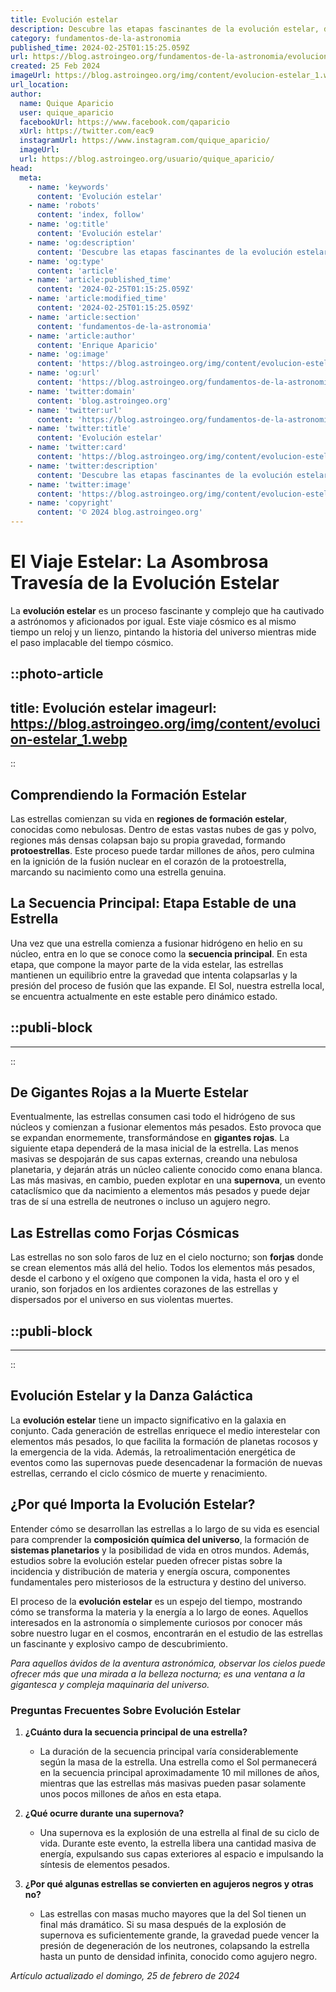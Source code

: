 ```yaml
---
title: Evolución estelar
description: Descubre las etapas fascinantes de la evolución estelar, desde nebulosas hasta supernovas, y el ciclo cósmico de las estrellas.
category: fundamentos-de-la-astronomia
published_time: 2024-02-25T01:15:25.059Z
url: https://blog.astroingeo.org/fundamentos-de-la-astronomia/evolucion-estelar
created: 25 Feb 2024
imageUrl: https://blog.astroingeo.org/img/content/evolucion-estelar_1.webp
url_location:
author:
  name: Quique Aparicio
  user: quique_aparicio
  facebookUrl: https://www.facebook.com/qaparicio
  xUrl: https://twitter.com/eac9
  instagramUrl: https://www.instagram.com/quique_aparicio/
  imageUrl: 
  url: https://blog.astroingeo.org/usuario/quique_aparicio/
head:
  meta:
    - name: 'keywords'
      content: 'Evolución estelar'
    - name: 'robots'
      content: 'index, follow'
    - name: 'og:title'
      content: 'Evolución estelar'
    - name: 'og:description'
      content: 'Descubre las etapas fascinantes de la evolución estelar, desde nebulosas hasta supernovas, y el ciclo cósmico de las estrellas.'
    - name: 'og:type'
      content: 'article'
    - name: 'article:published_time'
      content: '2024-02-25T01:15:25.059Z'
    - name: 'article:modified_time'
      content: '2024-02-25T01:15:25.059Z'
    - name: 'article:section'
      content: 'fundamentos-de-la-astronomia'
    - name: 'article:author'
      content: 'Enrique Aparicio'
    - name: 'og:image'
      content: 'https://blog.astroingeo.org/img/content/evolucion-estelar_1.webp'
    - name: 'og:url'
      content: 'https://blog.astroingeo.org/fundamentos-de-la-astronomia/evolucion-estelar'
    - name: 'twitter:domain'
      content: 'blog.astroingeo.org'
    - name: 'twitter:url'
      content: 'https://blog.astroingeo.org/fundamentos-de-la-astronomia/evolucion-estelar'
    - name: 'twitter:title'
      content: 'Evolución estelar'
    - name: 'twitter:card'
      content: 'https://blog.astroingeo.org/img/content/evolucion-estelar_1.webp'
    - name: 'twitter:description'
      content: 'Descubre las etapas fascinantes de la evolución estelar, desde nebulosas hasta supernovas, y el ciclo cósmico de las estrellas.'
    - name: 'twitter:image'
      content: 'https://blog.astroingeo.org/img/content/evolucion-estelar_1.webp'
    - name: 'copyright'
      content: '© 2024 blog.astroingeo.org'
---
```

# El Viaje Estelar: La Asombrosa Travesía de la Evolución Estelar

La **evolución estelar** es un proceso fascinante y complejo que ha cautivado a astrónomos y aficionados por igual. Este viaje cósmico es al mismo tiempo un reloj y un lienzo, pintando la historia del universo mientras mide el paso implacable del tiempo cósmico.


::photo-article
---
title: Evolución estelar
imageurl: https://blog.astroingeo.org/img/content/evolucion-estelar_1.webp
---
::


## Comprendiendo la Formación Estelar

Las estrellas comienzan su vida en **regiones de formación estelar**, conocidas como nebulosas. Dentro de estas vastas nubes de gas y polvo, regiones más densas colapsan bajo su propia gravedad, formando **protoestrellas**. Este proceso puede tardar millones de años, pero culmina en la ignición de la fusión nuclear en el corazón de la protoestrella, marcando su nacimiento como una estrella genuina.

## La Secuencia Principal: Etapa Estable de una Estrella

Una vez que una estrella comienza a fusionar hidrógeno en helio en su núcleo, entra en lo que se conoce como la **secuencia principal**. En esta etapa, que compone la mayor parte de la vida estelar, las estrellas mantienen un equilibrio entre la gravedad que intenta colapsarlas y la presión del proceso de fusión que las expande. El Sol, nuestra estrella local, se encuentra actualmente en este estable pero dinámico estado.


  ::publi-block
  ---
  ---
  ::
  
  
## De Gigantes Rojas a la Muerte Estelar

Eventualmente, las estrellas consumen casi todo el hidrógeno de sus núcleos y comienzan a fusionar elementos más pesados. Esto provoca que se expandan enormemente, transformándose en **gigantes rojas**. La siguiente etapa dependerá de la masa inicial de la estrella. Las menos masivas se despojarán de sus capas externas, creando una nebulosa planetaria, y dejarán atrás un núcleo caliente conocido como enana blanca. Las más masivas, en cambio, pueden explotar en una **supernova**, un evento cataclísmico que da nacimiento a elementos más pesados y puede dejar tras de sí una estrella de neutrones o incluso un agujero negro.

## Las Estrellas como Forjas Cósmicas

Las estrellas no son solo faros de luz en el cielo nocturno; son **forjas** donde se crean elementos más allá del helio. Todos los elementos más pesados, desde el carbono y el oxígeno que componen la vida, hasta el oro y el uranio, son forjados en los ardientes corazones de las estrellas y dispersados por el universo en sus violentas muertes.


  ::publi-block
  ---
  ---
  ::
  
  
## Evolución Estelar y la Danza Galáctica

La **evolución estelar** tiene un impacto significativo en la galaxia en conjunto. Cada generación de estrellas enriquece el medio interestelar con elementos más pesados, lo que facilita la formación de planetas rocosos y la emergencia de la vida. Además, la retroalimentación energética de eventos como las supernovas puede desencadenar la formación de nuevas estrellas, cerrando el ciclo cósmico de muerte y renacimiento.

## ¿Por qué Importa la Evolución Estelar?

Entender cómo se desarrollan las estrellas a lo largo de su vida es esencial para comprender la **composición química del universo**, la formación de **sistemas planetarios** y la posibilidad de vida en otros mundos. Además, estudios sobre la evolución estelar pueden ofrecer pistas sobre la incidencia y distribución de materia y energía oscura, componentes fundamentales pero misteriosos de la estructura y destino del universo.

El proceso de la **evolución estelar** es un espejo del tiempo, mostrando cómo se transforma la materia y la energía a lo largo de eones. Aquellos interesados en la astronomía o simplemente curiosos por conocer más sobre nuestro lugar en el cosmos, encontrarán en el estudio de las estrellas un fascinante y explosivo campo de descubrimiento. 

*Para aquellos ávidos de la aventura astronómica, observar los cielos puede ofrecer más que una mirada a la belleza nocturna; es una ventana a la gigantesca y compleja maquinaria del universo.*

### Preguntas Frecuentes Sobre Evolución Estelar

1. **¿Cuánto dura la secuencia principal de una estrella?**
   - La duración de la secuencia principal varía considerablemente según la masa de la estrella. Una estrella como el Sol permanecerá en la secuencia principal aproximadamente 10 mil millones de años, mientras que las estrellas más masivas pueden pasar solamente unos pocos millones de años en esta etapa.

2. **¿Qué ocurre durante una supernova?**
   - Una supernova es la explosión de una estrella al final de su ciclo de vida. Durante este evento, la estrella libera una cantidad masiva de energía, expulsando sus capas exteriores al espacio e impulsando la síntesis de elementos pesados.

3. **¿Por qué algunas estrellas se convierten en agujeros negros y otras no?**
   - Las estrellas con masas mucho mayores que la del Sol tienen un final más dramático. Si su masa después de la explosión de supernova es suficientemente grande, la gravedad puede vencer la presión de degeneración de los neutrones, colapsando la estrella hasta un punto de densidad infinita, conocido como agujero negro.

_Artículo actualizado el domingo, 25 de febrero de 2024_
